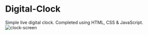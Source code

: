 # Digital-Clock
Simple live digital clock.
Completed using HTML, CSS & JavaScript.
![clock-screen](https://user-images.githubusercontent.com/103335620/177394590-5a35b2e5-15ea-4700-840c-eb76fc5b9316.png)
